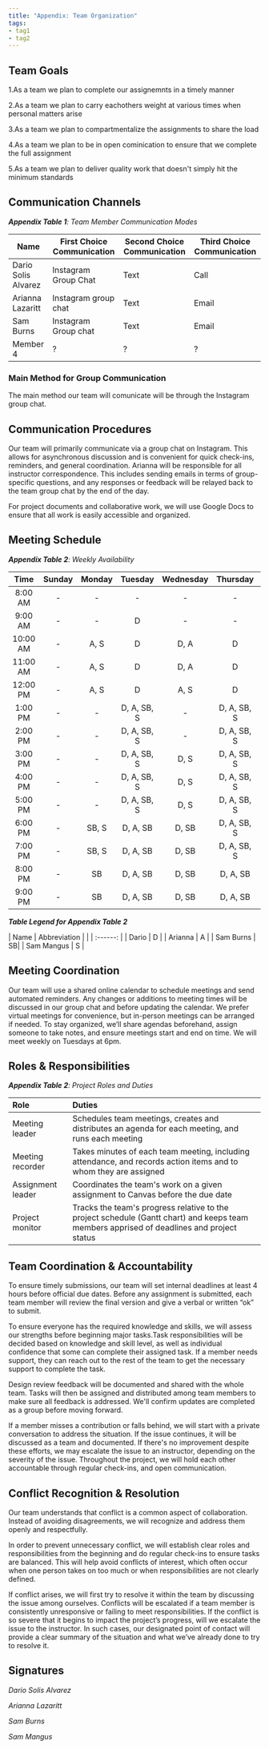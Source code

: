 ```yaml
---
title: "Appendix: Team Organization"
tags:
- tag1
- tag2
---
```


## Team Goals

1.As a team we plan to complete our assignemnts in a timely manner

2.As a team we plan to carry eachothers weight at various times when personal matters arise

3.As a team we plan to compartmentalize the assignments to share the load

4.As a team we plan to be in open cominication to ensure that we complete the full assignment

5.As a team we plan to deliver quality work that doesn't simply hit the minimum standards

## Communication Channels

_**Appendix Table 1**: Team Member Communication Modes_

|Name                 | First Choice Communication | Second Choice Communication | Third Choice Communication |
|---------------------|----------------------------|-----------------------------|----------------------------|
|Dario Solis Alvarez |  Instagram Group Chat | Text | Call |
|Arianna Lazaritt |  Instagram group chat | Text | Email |
|Sam Burns |  Instagram Group chat |  Text | Email |
|Member 4 |  ? | ? | ? |

### Main Method for Group Communication

The main method our team will comunicate will be through the Instagram group chat.
 
## Communication Procedures

Our team will primarily communicate via a group chat on Instagram. This allows for asynchronous discussion and is convenient for quick check-ins, reminders, and general coordination. Arianna will be responsible for all instructor correspondence. This includes sending emails in terms of group-specific questions, and any responses or feedback will be relayed back to the team group chat by the end of the day.

For project documents and collaborative work, we will use Google Docs to ensure that all work is easily accessible and organized.

## Meeting Schedule

_**Appendix Table 2**: Weekly Availability_

| Time | Sunday | Monday | Tuesday | Wednesday | Thursday | Friday | Saturday |
| :------: | :----: | :----: | :----: | :----: | :----: | :----: | :-----: |
| 8:00 AM | - | - | - | - | - | - | - |
| 9:00 AM | - | - | D | - | - | - | - |
| 10:00 AM | - | A, S | D | D, A | D | - | - |
| 11:00 AM | - | A, S | D | D, A | D | A | - |
| 12:00 PM | - | A, S | D | A, S | D | A | - |
| 1:00 PM | - | - | D, A, SB, S | - | D, A, SB, S | A | - |
| 2:00 PM | - | - | D, A, SB, S | - | D, A, SB, S | A | - |
| 3:00 PM | - | - | D, A, SB, S | D, S | D, A, SB, S | A | - |
| 4:00 PM | - | - | D, A, SB, S | D, S | D, A, SB, S | A | - |
| 5:00 PM | - | - | D, A, SB, S | D, S | D, A, SB, S | A | - |
| 6:00 PM | - | SB, S | D, A, SB | D, SB | D, A, SB, S | A | - |
| 7:00 PM | - | SB, S | D, A, SB | D, SB |  D, A, SB, S | A | - |
| 8:00 PM | - | SB | D, A, SB | D, SB |  D, A, SB | A | - |
| 9:00 PM | - | SB | D, A, SB | D, SB |  D, A, SB | A | - |

_**Table Legend for Appendix Table 2**_

| Name | Abbreviation |
|  | :------: |
| Dario | D |
| Arianna | A |
| Sam Burns | SB|
| Sam Mangus | S |

## Meeting Coordination

Our team will use a shared online calendar to schedule meetings and send automated reminders. Any changes or additions to meeting times will be discussed in our group chat and before updating the calendar. We prefer virtual meetings for convenience, but in-person meetings can be arranged if needed. To stay organized, we’ll share agendas beforehand, assign someone to take notes, and ensure meetings start and end on time. We will meet weekly on Tuesdays at 6pm.

## Roles & Responsibilities

_**Appendix Table 2**: Project Roles and Duties_

| **Role**          | **Duties**                                                                                                                                |
| :---------------- | :---------------------------------------------------------------------------------------------------------------------------------------- |
| Meeting leader    | Schedules team meetings, creates and distributes an agenda for each meeting, and runs each meeting                                        |
| Meeting recorder  | Takes minutes of each team meeting, including attendance, and records action items and to whom they are assigned                          |
| Assignment leader | Coordinates the team's work on a given assignment to Canvas before the due date                                                           |
| Project monitor   | Tracks the team's progress relative to the project schedule (Gantt chart) and keeps team members apprised of deadlines and project status |



## Team Coordination & Accountability
To ensure timely submissions, our team will set internal deadlines at least 4 hours before official due dates. Before any assignment is submitted, each team member will review the final version and give a verbal or written “ok” to submit. 

To ensure everyone has the required knowledge and skills, we will assess our strengths before beginning major tasks.Task responsibilities will be decided based on knowledge and skill level, as well as individual confidence that some can complete their assigned task. If a member needs support, they can reach out to the rest of the team to get the necessary support to complete the task.

Design review feedback will be documented and shared with the whole team. Tasks will then be assigned and distributed among team members to make sure all feedback is addressed. We'll confirm updates are completed as a group before moving forward.

If a member misses a contribution or falls behind, we will start with a private conversation to address the situation. If the issue continues, it will be discussed as a team and documented. If there's no improvement despite these efforts, we may escalate the issue to an instructor, depending on the severity of the issue. Throughout the project, we will hold each other accountable through regular check-ins, and open communication.

## Conflict Recognition & Resolution

Our team understands that conflict is a common aspect of collaboration. Instead of avoiding disagreements, we will recognize and address them openly and respectfully. 

In order to prevent unnecessary conflict, we will establish clear roles and responsibilities from the beginning and do regular check-ins to ensure tasks are balanced. This will help avoid conflicts of interest, which often occur when one person takes on too much or when responsibilities are not clearly defined.

If conflict arises, we will first try to resolve it within the team by discussing the issue among ourselves. Conflicts will be escalated if a team member is consistently unresponsive or failing to meet responsibilities. If the conflict is so severe that it begins to impact the project’s progress, will we escalate the issue to the instructor. In such cases, our designated point of contact will provide a clear summary of the situation and what we’ve already done to try to resolve it.


## Signatures

_Dario Solis Alvarez_ 

_Arianna Lazaritt_ 

_Sam Burns_

_Sam Mangus_